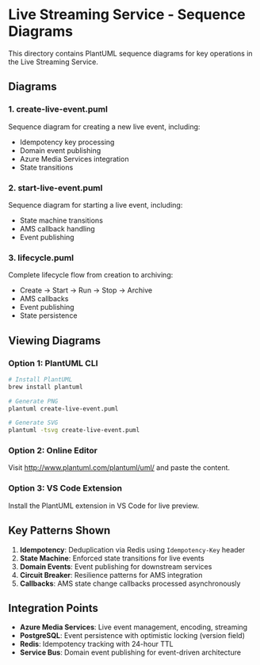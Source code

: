 # Live Streaming Service - Sequence Diagrams

This directory contains PlantUML sequence diagrams for key operations in the Live Streaming Service.

## Diagrams

### 1. create-live-event.puml
Sequence diagram for creating a new live event, including:
- Idempotency key processing
- Domain event publishing
- Azure Media Services integration
- State transitions

### 2. start-live-event.puml
Sequence diagram for starting a live event, including:
- State machine transitions
- AMS callback handling
- Event publishing

### 3. lifecycle.puml
Complete lifecycle flow from creation to archiving:
- Create → Start → Run → Stop → Archive
- AMS callbacks
- Event publishing
- State persistence

## Viewing Diagrams

### Option 1: PlantUML CLI
```bash
# Install PlantUML
brew install plantuml

# Generate PNG
plantuml create-live-event.puml

# Generate SVG
plantuml -tsvg create-live-event.puml
```

### Option 2: Online Editor
Visit http://www.plantuml.com/plantuml/uml/ and paste the content.

### Option 3: VS Code Extension
Install the PlantUML extension in VS Code for live preview.

## Key Patterns Shown

1. **Idempotency**: Deduplication via Redis using `Idempotency-Key` header
2. **State Machine**: Enforced state transitions for live events
3. **Domain Events**: Event publishing for downstream services
4. **Circuit Breaker**: Resilience patterns for AMS integration
5. **Callbacks**: AMS state change callbacks processed asynchronously

## Integration Points

- **Azure Media Services**: Live event management, encoding, streaming
- **PostgreSQL**: Event persistence with optimistic locking (version field)
- **Redis**: Idempotency tracking with 24-hour TTL
- **Service Bus**: Domain event publishing for event-driven architecture

